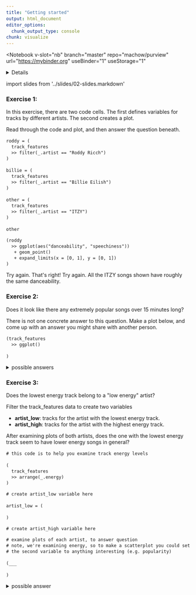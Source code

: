 ```yaml
---
title: "Getting started"
output: html_document
editor_options: 
  chunk_output_type: console
chunk: visualize
---
```


<Notebook
  v-slot="nb"
  branch="master"
  repo="machow/purview"
  url="https://mybinder.org"
  useBinder="1"
  useStorage="1"
  >


<details v-fix-codemirror v-show="nb.debut">
<code-cell  :status="nb.status" :onExecute="nb.execute" :onReady="nb.updateSetupCode"  language="python">


    # TODO: explain how to run this, and that they only need the gist (loads tools)
    
    # wranglign ---------
    import pandas as pd
    from siuba import *
    
    # plotting ----------
    from plotnine import *
    
    theme_set(theme_classic(base_family = "Noto Sans CJK JP"))
    
    # data --------------
    #fname = "/Users/machow/Dropbox/Repo/siublocks-org/intro-tidyverse/tutorial/data/music200.csv"
    fname = "https://siublocks.s3.us-east-2.amazonaws.com/course-data/music200.csv"
    music_top200 = pd.read_csv(fname)
    
    # tracks
    #fname = "/Users/machow/Dropbox/Repo/siublocks-org/intro-tidyverse/tutorial/data/track_features.csv"
    fname = "https://siublocks.s3.us-east-2.amazonaws.com/course-data/track_features.csv"
    track_features = pd.read_csv(fname)
    
    # student support ----------
    from siuba import pipe
    from IPython.display import HTML, display
    from siututor import Blank
    ___ = Blank()
    
    # DataFrame display --------
    pd.set_option("display.max_rows", 6)
    
    from IPython import get_ipython
    # special ipython function to get the html formatter
    html_formatter = get_ipython().display_formatter.formatters['text/html']
    
    # here, we avoid the default df._repr_html_ method, since it inlines css
    # (style tags make vue angry)
    html_formatter.for_type(
        pd.DataFrame,
        lambda df: df.to_html(max_rows = pd.get_option("display.max_rows"), show_dimensions = True)
    )
    
    




</code-cell>
</details>

import slides from '../slides/02-slides.markdown'

<RevealSlides :slides="slides" />

### Exercise 1: 

In this exercise, there are two code cells. The first defines variables for tracks by different artists. The second creates a plot.

Read through the code and plot, and then answer the question beneath.

<code-cell  :status="nb.status" :onExecute="nb.execute"  ex="a" :exIndx="0" language="python">


    roddy = (
      track_features
      >> filter(_.artist == "Roddy Ricch")
    )
    
    billie = (
      track_features
      >> filter(_.artist == "Billie Eilish")
    )
    
    other = (
      track_features
      >> filter(_.artist == "ITZY")
    )
    
    other


<template v-slot:output>




<table border="1" class="dataframe">
  <thead>
    <tr style="text-align: right;">
      <th></th>
      <th>artist</th>
      <th>album</th>
      <th>track_name</th>
      <th>energy</th>
      <th>valence</th>
      <th>danceability</th>
      <th>speechiness</th>
      <th>acousticness</th>
      <th>popularity</th>
      <th>duration</th>
    </tr>
  </thead>
  <tbody>
    <tr>
      <th>1432</th>
      <td>ITZY</td>
      <td>IT'z Different</td>
      <td>달라달라 (DALLA DALLA)</td>
      <td>0.853</td>
      <td>0.713</td>
      <td>0.790</td>
      <td>0.0665</td>
      <td>0.00116</td>
      <td>73</td>
      <td>199.874</td>
    </tr>
    <tr>
      <th>21149</th>
      <td>ITZY</td>
      <td>IT'z Different</td>
      <td>달라달라 DALLA DALLA</td>
      <td>0.853</td>
      <td>0.713</td>
      <td>0.790</td>
      <td>0.0665</td>
      <td>0.00116</td>
      <td>57</td>
      <td>199.874</td>
    </tr>
    <tr>
      <th>22389</th>
      <td>ITZY</td>
      <td>It'z Me</td>
      <td>WANNABE</td>
      <td>0.911</td>
      <td>0.640</td>
      <td>0.809</td>
      <td>0.0617</td>
      <td>0.00795</td>
      <td>81</td>
      <td>191.242</td>
    </tr>
    <tr>
      <th>25288</th>
      <td>ITZY</td>
      <td>IT'z ICY</td>
      <td>ICY</td>
      <td>0.904</td>
      <td>0.814</td>
      <td>0.801</td>
      <td>0.0834</td>
      <td>0.03240</td>
      <td>72</td>
      <td>191.142</td>
    </tr>
  </tbody>
</table>
<p>4 rows × 10 columns</p>



</template>

</code-cell>


<code-cell  :status="nb.status" :onExecute="nb.execute"  ex="a" :exIndx="0" language="python">


    (roddy
      >> ggplot(aes("danceability", "speechiness"))
       + geom_point()
       + expand_limits(x = [0, 1], y = [0, 1])
    )


<template v-slot:output>

    findfont: Font family ['Noto Sans CJK JP'] not found. Falling back to DejaVu Sans.
    findfont: Font family ['Noto Sans CJK JP'] not found. Falling back to DejaVu Sans.



![png](./02a-intro-data-viz_files/02a-intro-data-viz_4_1.png)





    <ggplot: (-9223372036562015863)>



</template>

</code-cell>




<prompt-expandable header="Who has the widest range of danceability? (i.e. biggist difference between highest and lowest)">

<q-multiple-choice>
  <q-opt text="Roddy Ricch"><span>Try again.</span></q-opt>
  <q-opt text="Billie Eilish"><span>That's right!</span></q-opt>
  <q-opt text="ITZY"><span>Try again. All the ITZY songs shown have roughly the same danceability.</span></q-opt>
</q-multiple-choice>

</prompt-expandable>



### Exercise 2:

Does it look like there any extremely popular songs over 15 minutes long?

There is not one concrete answer to this question.
Make a plot below, and come up with an answer you might share with another person.

<code-cell  :status="nb.status" :onExecute="nb.execute"  ex="a" :exIndx="0" language="python">


    (track_features
      >> ggplot()
    
    )


<template v-slot:output>


![png](./02a-intro-data-viz_files/02a-intro-data-viz_7_0.png)





    <ggplot: (292760054)>



</template>

</code-cell>


<details>
<summary>possible answers</summary>
    
<a target="_blank" href="https://v.usetapes.com/XhWxJ9lAox">screencast</a>
    
    
</details>

### Exercise 3:

Does the lowest energy track belong to a "low energy" artist?

Filter the track_features data to create two variables

* **artist_low**: tracks for the artist with the lowest energy track.
* **artist_high**: tracks for the artist with the highest energy track.

After examining plots of both artists, does the one with the lowest energy track seem to have lower energy songs in general?

<code-cell  :status="nb.status" :onExecute="nb.execute"  ex="a" :exIndx="0" language="python">


    # this code is to help you examine track energy levels 
    
    (
      track_features
      >> arrange(_.energy)
    )


<template v-slot:output>




<table border="1" class="dataframe">
  <thead>
    <tr style="text-align: right;">
      <th></th>
      <th>artist</th>
      <th>album</th>
      <th>track_name</th>
      <th>energy</th>
      <th>valence</th>
      <th>danceability</th>
      <th>speechiness</th>
      <th>acousticness</th>
      <th>popularity</th>
      <th>duration</th>
    </tr>
  </thead>
  <tbody>
    <tr>
      <th>1003</th>
      <td>Simon Smith</td>
      <td>Loops</td>
      <td>Blagaslavlaju vas</td>
      <td>0.000778</td>
      <td>0.000</td>
      <td>0.779</td>
      <td>0.4210</td>
      <td>0.99400</td>
      <td>0</td>
      <td>36.038</td>
    </tr>
    <tr>
      <th>5996</th>
      <td>DMS</td>
      <td>Prepáčte</td>
      <td>Nič</td>
      <td>0.000791</td>
      <td>0.000</td>
      <td>0.571</td>
      <td>0.4460</td>
      <td>0.95000</td>
      <td>25</td>
      <td>37.355</td>
    </tr>
    <tr>
      <th>16690</th>
      <td>Peter Simon</td>
      <td>Snowrain</td>
      <td>Snowrain</td>
      <td>0.003480</td>
      <td>0.373</td>
      <td>0.472</td>
      <td>0.0517</td>
      <td>0.99600</td>
      <td>0</td>
      <td>31.000</td>
    </tr>
    <tr>
      <th>...</th>
      <td>...</td>
      <td>...</td>
      <td>...</td>
      <td>...</td>
      <td>...</td>
      <td>...</td>
      <td>...</td>
      <td>...</td>
      <td>...</td>
      <td>...</td>
    </tr>
    <tr>
      <th>22696</th>
      <td>Nino Xypolitas</td>
      <td>Epireastika</td>
      <td>Eime Enas Allos - Original</td>
      <td>0.996000</td>
      <td>0.517</td>
      <td>0.644</td>
      <td>0.1030</td>
      <td>0.00346</td>
      <td>34</td>
      <td>214.693</td>
    </tr>
    <tr>
      <th>17073</th>
      <td>Otira</td>
      <td>Soundboy Burnin’</td>
      <td>Soundboy Burnin’</td>
      <td>0.997000</td>
      <td>0.327</td>
      <td>0.568</td>
      <td>0.2330</td>
      <td>0.00299</td>
      <td>14</td>
      <td>173.846</td>
    </tr>
    <tr>
      <th>11070</th>
      <td>Scooter</td>
      <td>No Time To Chill</td>
      <td>How Much Is the Fish?</td>
      <td>0.999000</td>
      <td>0.615</td>
      <td>0.533</td>
      <td>0.0786</td>
      <td>0.00130</td>
      <td>48</td>
      <td>226.200</td>
    </tr>
  </tbody>
</table>
<p>25322 rows × 10 columns</p>



</template>

</code-cell>


<code-cell  :status="nb.status" :onExecute="nb.execute"  ex="a" :exIndx="0" language="python">


    # create artist_low variable here
    
    artist_low = (
        
    )




</code-cell>


<code-cell  :status="nb.status" :onExecute="nb.execute"  ex="a" :exIndx="0" language="python">


    # create artist_high variable here
    
     




</code-cell>


<code-cell  :status="nb.status" :onExecute="nb.execute"  ex="a" :exIndx="0" language="python">


    # examine plots of each artist, to answer question
    # note, we're examining energy, so to make a scatterplot you could set
    # the second variable to anything interesting (e.g. popularity)
    
    (___
    
    )


<template v-slot:output>




⚠️: <b>Don't forget to replace all the blanks!</b>



</template>

</code-cell>


<details><summary>possible answer</summary>

The high energy artist, Scooter, seems to only have high energy songs (from about .9 to 1 energy).
    
On the other hand, the low energy artist, Simon Smith, seems to have a wide range of energy values (from about 0 to 1 energy).
</details>


</Notebook>


